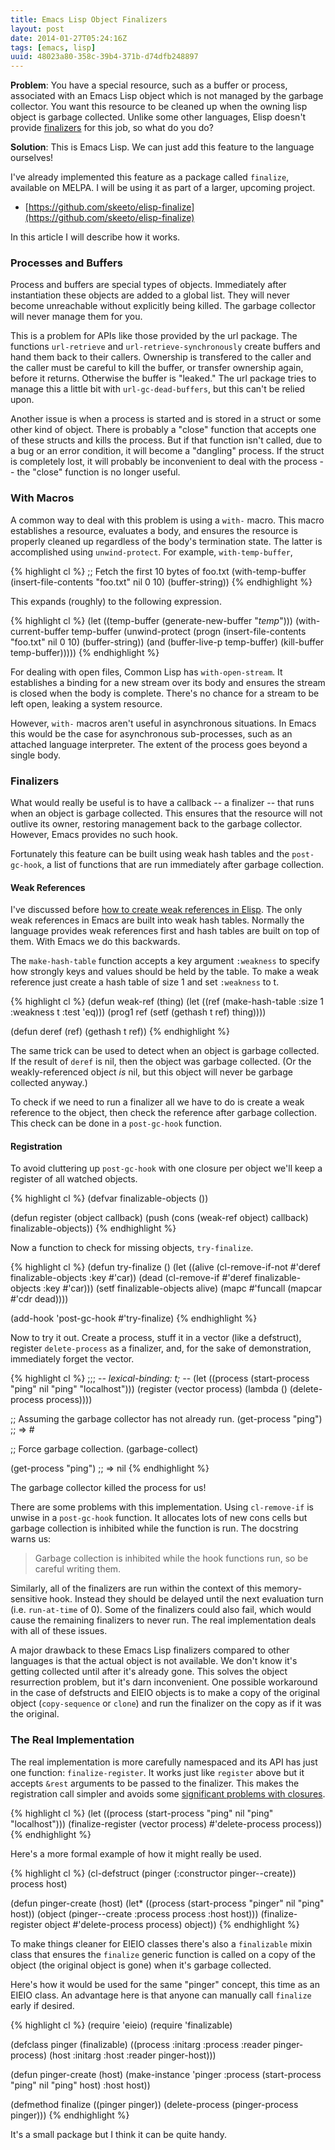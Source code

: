 ```yaml
---
title: Emacs Lisp Object Finalizers
layout: post
date: 2014-01-27T05:24:16Z
tags: [emacs, lisp]
uuid: 48023a80-358c-39b4-371b-d74dfb248897
---
```


**Problem**: You have a special resource, such as a buffer or process,
associated with an Emacs Lisp object which is not managed by the
garbage collector. You want this resource to be cleaned up when the
owning lisp object is garbage collected. Unlike some other languages,
Elisp doesn't provide [finalizers][finalizer] for this job, so what do
you do?

**Solution**: This is Emacs Lisp. We can just add this feature to the
language ourselves!

I've already implemented this feature as a package called `finalize`,
available on MELPA. I will be using it as part of a larger, upcoming
project.

 * [https://github.com/skeeto/elisp-finalize](https://github.com/skeeto/elisp-finalize)

In this article I will describe how it works.

### Processes and Buffers

Process and buffers are special types of objects. Immediately after
instantiation these objects are added to a global list. They will
never become unreachable without explicitly being killed. The garbage
collector will never manage them for you.

This is a problem for APIs like those provided by the url package. The
functions `url-retrieve` and `url-retrieve-synchronously` create
buffers and hand them back to their callers. Ownership is transfered
to the caller and the caller must be careful to kill the buffer, or
transfer ownership again, before it returns. Otherwise the buffer is
"leaked." The url package tries to manage this a little bit with
`url-gc-dead-buffers`, but this can't be relied upon.

Another issue is when a process is started and is stored in a struct
or some other kind of object. There is probably a "close" function
that accepts one of these structs and kills the process. But if that
function isn't called, due to a bug or an error condition, it will
become a "dangling" process. If the struct is completely lost, it will
probably be inconvenient to deal with the process -- the "close"
function is no longer useful.

### With Macros

A common way to deal with this problem is using a `with-` macro. This
macro establishes a resource, evaluates a body, and ensures the
resource is properly cleaned up regardless of the body's termination
state. The latter is accomplished using `unwind-protect`. For example,
`with-temp-buffer`,

{% highlight cl %}
;; Fetch the first 10 bytes of foo.txt
(with-temp-buffer
  (insert-file-contents "foo.txt" nil 0 10)
  (buffer-string))
{% endhighlight %}

This expands (roughly) to the following expression.

{% highlight cl %}
(let ((temp-buffer (generate-new-buffer "*temp*")))
  (with-current-buffer temp-buffer
    (unwind-protect
        (progn
          (insert-file-contents "foo.txt" nil 0 10)
          (buffer-string))
      (and (buffer-live-p temp-buffer)
           (kill-buffer temp-buffer)))))
{% endhighlight %}

For dealing with open files, Common Lisp has `with-open-stream`. It
establishes a binding for a new stream over its body and ensures the
stream is closed when the body is complete. There's no chance for a
stream to be left open, leaking a system resource.

However, `with-` macros aren't useful in asynchronous situations. In
Emacs this would be the case for asynchronous sub-processes, such as
an attached language interpreter. The extent of the process goes
beyond a single body.

### Finalizers

What would really be useful is to have a callback -- a finalizer --
that runs when an object is garbage collected. This ensures that the
resource will not outlive its owner, restoring management back to the
garbage collector. However, Emacs provides no such hook.

Fortunately this feature can be built using weak hash tables and the
`post-gc-hook`, a list of functions that are run immediately after
garbage collection.

#### Weak References

I've discussed before [how to create weak references in Elisp][weak].
The only weak references in Emacs are built into weak hash tables.
Normally the language provides weak references first and hash tables
are built on top of them. With Emacs we do this backwards.

The `make-hash-table` function accepts a key argument `:weakness` to
specify how strongly keys and values should be held by the table. To
make a weak reference just create a hash table of size 1 and set
`:weakness` to t.

{% highlight cl %}
(defun weak-ref (thing)
  (let ((ref (make-hash-table :size 1 :weakness t :test 'eq)))
    (prog1 ref
      (setf (gethash t ref) thing))))

(defun deref (ref)
  (gethash t ref))
{% endhighlight %}

The same trick can be used to detect when an object is garbage
collected. If the result of `deref` is nil, then the object was
garbage collected. (Or the weakly-referenced object *is* nil, but this
object will never be garbage collected anyway.)

To check if we need to run a finalizer all we have to do is create a
weak reference to the object, then check the reference after garbage
collection. This check can be done in a `post-gc-hook` function.

#### Registration

To avoid cluttering up `post-gc-hook` with one closure per object
we'll keep a register of all watched objects.

{% highlight cl %}
(defvar finalizable-objects ())

(defun register (object callback)
  (push (cons (weak-ref object) callback) finalizable-objects))
{% endhighlight %}

Now a function to check for missing objects, `try-finalize`.

{% highlight cl %}
(defun try-finalize ()
  (let ((alive (cl-remove-if-not #'deref finalizable-objects :key #'car))
        (dead (cl-remove-if #'deref finalizable-objects :key #'car)))
    (setf finalizable-objects alive)
    (mapc #'funcall (mapcar #'cdr dead))))

(add-hook 'post-gc-hook #'try-finalize)
{% endhighlight %}

Now to try it out. Create a process, stuff it in a vector (like a
defstruct), register `delete-process` as a finalizer, and, for the
sake of demonstration, immediately forget the vector.

{% highlight cl %}
;;; -*- lexical-binding: t; -*-
(let ((process (start-process "ping" nil "ping" "localhost")))
  (register (vector process) (lambda () (delete-process process))))

;; Assuming the garbage collector has not already run.
(get-process "ping")
;; => #<process ping>

;; Force garbage collection.
(garbage-collect)

(get-process "ping")
;; => nil
{% endhighlight %}

The garbage collector killed the process for us!

There are some problems with this implementation. Using `cl-remove-if`
is unwise in a `post-gc-hook` function. It allocates lots of new cons
cells but garbage collection is inhibited while the function is run.
The docstring warns us:

> Garbage collection is inhibited while the hook functions run, so be
> careful writing them.

Similarly, all of the finalizers are run within the context of this
memory-sensitive hook. Instead they should be delayed until the next
evaluation turn (i.e. `run-at-time` of 0). Some of the finalizers
could also fail, which would cause the remaining finalizers to never
run. The real implementation deals with all of these issues.

A major drawback to these Emacs Lisp finalizers compared to other
languages is that the actual object is not available. We don't know
it's getting collected until after it's already gone. This solves the
object resurrection problem, but it's darn inconvenient. One possible
workaround in the case of defstructs and EIEIO objects is to make a
copy of the original object (`copy-sequence` or `clone`) and run the
finalizer on the copy as if it was the original.

### The Real Implementation

The real implementation is more carefully namespaced and its API has
just one function: `finalize-register`. It works just like `register`
above but it accepts `&rest` arguments to be passed to the finalizer.
This makes the registration call simpler and avoids some
[significant problems with closures][closure].

{% highlight cl %}
(let ((process (start-process "ping" nil "ping" "localhost")))
  (finalize-register (vector process) #'delete-process process))
{% endhighlight %}

Here's a more formal example of how it might really be used.

{% highlight cl %}
(cl-defstruct (pinger (:constructor pinger--create))
  process host)

(defun pinger-create (host)
  (let* ((process (start-process "pinger" nil "ping" host))
         (object (pinger--create :process process :host host)))
    (finalize-register object #'delete-process process)
    object))
{% endhighlight %}

To make things cleaner for EIEIO classes there's also a `finalizable`
mixin class that ensures the `finalize` generic function is called on
a copy of the object (the original object is gone) when it's garbage
collected.

Here's how it would be used for the same "pinger" concept, this time
as an EIEIO class. An advantage here is that anyone can manually call
`finalize` early if desired.

{% highlight cl %}
(require 'eieio)
(require 'finalizable)

(defclass pinger (finalizable)
  ((process :initarg :process :reader pinger-process)
   (host :initarg :host :reader pinger-host)))

(defun pinger-create (host)
  (make-instance 'pinger
                 :process (start-process "ping" nil "ping" host)
                 :host host))

(defmethod finalize ((pinger pinger))
  (delete-process (pinger-process pinger)))
{% endhighlight %}

It's a small package but I think it can be quite handy.


[finalizer]: http://en.wikipedia.org/wiki/Finalizer
[weak]: /blog/2012/12/17/
[closure]: /blog/2013/12/30/#the_readable_closures_catch
